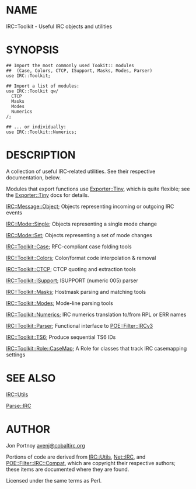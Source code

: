 # NAME

IRC::Toolkit - Useful IRC objects and utilities

# SYNOPSIS

    ## Import the most commonly used Tookit:: modules
    ##  (Case, Colors, CTCP, ISupport, Masks, Modes, Parser)
    use IRC::Toolkit;

    ## Import a list of modules:
    use IRC::Toolkit qw/
      CTCP
      Masks
      Modes
      Numerics
    /;

    ## ... or individually:
    use IRC::Toolkit::Numerics;

# DESCRIPTION

A collection of useful IRC-related utilities. See their respective
documentation, below.

Modules that export functions use [Exporter::Tiny](https://metacpan.org/pod/Exporter::Tiny), which is quite flexible;
see the [Exporter::Tiny](https://metacpan.org/pod/Exporter::Tiny) docs for details.

[IRC::Message::Object](https://metacpan.org/pod/IRC::Message::Object); Objects representing incoming or outgoing IRC events

[IRC::Mode::Single](https://metacpan.org/pod/IRC::Mode::Single); Objects representing a single mode change

[IRC::Mode::Set](https://metacpan.org/pod/IRC::Mode::Set); Objects representing a set of mode changes

[IRC::Toolkit::Case](https://metacpan.org/pod/IRC::Toolkit::Case); RFC-compliant case folding tools

[IRC::Toolkit::Colors](https://metacpan.org/pod/IRC::Toolkit::Colors); Color/format code interpolation & removal

[IRC::Toolkit::CTCP](https://metacpan.org/pod/IRC::Toolkit::CTCP); CTCP quoting and extraction tools

[IRC::Toolkit::ISupport](https://metacpan.org/pod/IRC::Toolkit::ISupport); ISUPPORT (numeric 005) parser

[IRC::Toolkit::Masks](https://metacpan.org/pod/IRC::Toolkit::Masks); Hostmask parsing and matching tools

[IRC::Toolkit::Modes](https://metacpan.org/pod/IRC::Toolkit::Modes); Mode-line parsing tools

[IRC::Toolkit::Numerics](https://metacpan.org/pod/IRC::Toolkit::Numerics); IRC numerics translation to/from RPL or ERR names

[IRC::Toolkit::Parser](https://metacpan.org/pod/IRC::Toolkit::Parser); Functional interface to [POE::Filter::IRCv3](https://metacpan.org/pod/POE::Filter::IRCv3)

[IRC::Toolkit::TS6](https://metacpan.org/pod/IRC::Toolkit::TS6); Produce sequential TS6 IDs

[IRC::Toolkit::Role::CaseMap](https://metacpan.org/pod/IRC::Toolkit::Role::CaseMap); A Role for classes that track IRC casemapping
settings

# SEE ALSO

[IRC::Utils](https://metacpan.org/pod/IRC::Utils)

[Parse::IRC](https://metacpan.org/pod/Parse::IRC)

# AUTHOR

Jon Portnoy <avenj@cobaltirc.org>

Portions of code are derived from [IRC::Utils](https://metacpan.org/pod/IRC::Utils), [Net::IRC](https://metacpan.org/pod/Net::IRC), and
[POE::Filter::IRC::Compat](https://metacpan.org/pod/POE::Filter::IRC::Compat), which are copyright their respective authors;
these items are documented where they are found.

Licensed under the same terms as Perl.
